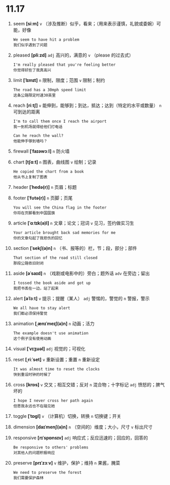 # 11.17

1. seem **[siːm]** `v` （涉及推断）似乎，看来；（用来表示谨慎，礼貌或委婉）可能，好像

   ```
   We seem to have hit a problem
   我们似乎遇到了问题
   ```

2. pleased **[pliːzd]** `adj` 高兴的，满意的 `v` （please 的过去式）

   ```
   I'm really pleased that you're feeling better
   你觉得好些了我真高兴
   ```

3. limit **[ˈlɪmɪt]** `n` 限制，限度；范围 `v` 限制；制约

   ```
   The road has a 30mph speed limit
   这条公路限定时速30英里
   ```

4. reach **[riːtʃ]** `v` 能伸到，能够到；到达，抵达；达到（特定的水平或数量） `n` 可到达的距离

   ```
   I'm to call them once I reach the airport
   我一到机场就得给他们打电话

   Can he reach the wall?
   他能伸手够到墙吗？
   ```

5. firewall **[ˈfaɪəwɔːl]** `n` 防火墙

6. chart **[tʃɑːt]** `n` 图表，曲线图 `v` 绘制；记录

   ```
   He copied the chart from a book
   他从书上复制了图表
   ```

7. header **[ˈhedə(r)]** `n` 页眉；标题

8. footer **[ˈfʊtə(r)]** `n` 页脚；页尾

   ```
   You will see the China flag in the footer
   你将在页脚看到中国国旗
   ```

9. article **[ˈɑːtɪk(ə)l]** `n` 文章；论文；冠词 `v` 见习，签约做实习生

   ```
   Your article brought back sad memories for me
   你的文章勾起了我悲伤的回忆
   ```

10. section **[ˈsekʃ(ə)n]** `n` （书、报等的）栏，节；段，部分；部件

    ```
    That section of the road still closed
    那段公路依旧封闭
    ```

11. aside **[əˈsaɪd]** `n` （戏剧或电影中的）旁白；题外话 `adv` 在旁边；留出

    ```
    I tossed the book aside and got up
    我把书丢在一边，站了起来
    ```

12. alert **[əˈlɜːt]** `v` 提示；提醒（某人） `adj` 警惕的，警觉的 `n` 警报，警示

    ```
    We all have to stay alert
    我们都必须保持警觉
    ```

13. animation **[ˌænɪˈmeɪʃ(ə)n]** `n` 动画；活力

    ```
    The example doesn't use animation
    这个例子没有使用动画
    ```

14. visual **[ˈvɪʒuəl]** `adj` 视觉的；可视化

15. reset **[ˌriːˈset]** `v` 重新设置；重置 `n` 重新设定

    ```
    It was almost time to reset the clocks
    快到重设时钟的时候了
    ```

16. cross **[krɒs]** `v` 交叉；相互交错；反对 `n` 混合物；十字标记 `adj` 愤怒的；脾气坏的

    ```
    I hope I never cross her path again
    但愿我永远也不在碰见她
    ```

17. toggle **[ˈtɒɡl]** `v` （计算机）切换，转换 `n` 切换键；开关

18. dimension **[daɪˈmenʃ(ə)n]** `n` （空间的）维度；大小，尺寸 `v` 标出尺寸

19. responsive **[rɪˈspɒnsɪv]** `adj` 响应式；反应迅速的；回应的，回答的

    ```
    Be responsive to others' problems
    对其他人的问题积极响应
    ```

20. preserve **[prɪˈzɜːv]** `v` 维护，保护；维持 `n` 果酱，腌菜

    ```
    We need to preserve the forest
    我们需要保护森林
    ```
